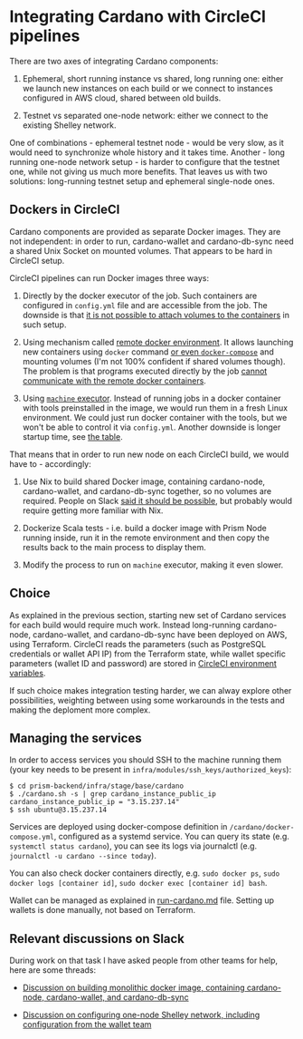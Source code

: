 # Integrating Cardano with CircleCI pipelines

There are two axes of integrating Cardano components:

1. Ephemeral, short running instance vs shared, long running one: either we launch new instances on each build or we connect to instances configured in AWS cloud, shared between old builds.

2. Testnet vs separated one-node network: either we connect to the existing Shelley network.

One of combinations - ephemeral testnet node - would be very slow, as it would need to synchronize whole history and it takes time. Another - long running one-node network setup - is harder to configure that the testnet one, while not giving us much more benefits. That leaves us with two solutions: long-running testnet setup and ephemeral single-node ones.

## Dockers in CircleCI

Cardano components are provided as separate Docker images. They are not independent: in order to run, cardano-wallet and cardano-db-sync need a shared Unix Socket on mounted volumes. That appears to be hard in CircleCI setup.

CircleCI pipelines can run Docker images three ways:

1. Directly by the docker executor of the job. Such containers are configured in `config.yml` file and are accessible from the job. The downside is that [it is not possible to attach volumes to the containers](https://circleci.com/docs/2.0/executor-types/#docker-benefits-and-limitations) in such setup.

2. Using mechanism called [remote docker environment](https://circleci.com/docs/2.0/building-docker-images). It allows launching new containers using `docker` command [or even `docker-compose`](https://circleci.com/docs/2.0/docker-compose/#using-docker-compose-with-docker-executor) and mounting volumes (I'm not 100% confident if shared volumes though). The problem is that programs executed directly by the job [cannot communicate with the remote docker containers](https://circleci.com/docs/2.0/building-docker-images/#accessing-services).

3. Using [`machine` executor](https://circleci.com/docs/2.0/executor-types/#using-machine). Instead of running jobs in a docker container with tools preinstalled in the image, we would run them in a fresh Linux environment. We could just run docker container with the tools, but we won't be able to control it via `config.yml`. Another downside is longer startup time, see [the table](https://circleci.com/docs/2.0/executor-types/#docker-benefits-and-limitations).

That means that in order to run new node on each CircleCI build, we would have to - accordingly:

1. Use Nix to build shared Docker image, containing cardano-node, cardano-wallet, and cardano-db-sync together, so no volumes are required. People on Slack [said it should be possible](https://input-output-rnd.slack.com/archives/C819S481Y/p1590673096299300), but probably would require getting more familiar with Nix.

2. Dockerize Scala tests - i.e. build a docker image with Prism Node running inside, run it in the remote environment and then copy the results back to the main process to display them.

3. Modify the process to run on `machine` executor, making it even slower.

## Choice

As explained in the previous section, starting new set of Cardano services for each build would require much work. Instead long-running cardano-node, cardano-wallet, and cardano-db-sync have been deployed on AWS, using Terraform. CircleCI reads the parameters (such as PostgreSQL credentials or wallet API IP) from the Terraform state, while wallet specific parameters (wallet ID and password) are stored in [CircleCI environment variables](https://circleci.com/gh/input-output-hk/cardano-enterprise/edit#env-vars).

If such choice makes integration testing harder, we can alway explore other possibilities, weighting between using some workarounds in the tests and making the deploment more complex.

## Managing the services

In order to access services you should SSH to the machine running them (your key needs to be present in `infra/modules/ssh_keys/authorized_keys`):

```
$ cd prism-backend/infra/stage/base/cardano
$ ./cardano.sh -s | grep cardano_instance_public_ip
cardano_instance_public_ip = "3.15.237.14"
$ ssh ubuntu@3.15.237.14
```

Services are deployed using docker-compose definition in `/cardano/docker-compose.yml`, configured as a systemd service. You can query its state (e.g. `systemctl status cardano`), you can see its logs via journalctl (e.g. `journalctl -u cardano --since today`).

You can also check docker containers directly, e.g. `sudo docker ps`, `sudo docker logs [container id]`, `sudo docker exec [container id] bash`.

Wallet can be managed as explained in [run-cardano.md](run-cardano.md) file. Setting up wallets is done manually, not based on Terraform.

## Relevant discussions on Slack

During work on that task I have asked people from other teams for help, here are some threads:

* [Discussion on building monolithic docker image, containing cardano-node, cardano-wallet, and cardano-db-sync](https://input-output-rnd.slack.com/archives/C819S481Y/p1590673096299300)

* [Discussion on configuring one-node Shelley network, including configuration from the wallet team](https://input-output-rnd.slack.com/archives/C819S481Y/p1590674954308100)
